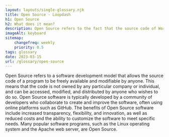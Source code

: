```yaml
--- 
layout: layouts/single-glossary.njk
title: Open Source - Loopdash
h1: Open Source
h2: What does it mean?
description: Open Source refers to the fact that the source code of Wordpress is freely available for anyone to view, modify, and distribute, allowing for a collaborative and community-driven approach to software development.
imageAlt: keyboard
sitemap:
	changefreq: weekly
	priority: 0.5
tags: glossary
date: 2023-03-15
url: /glossary/open-source
---
```


Open Source refers to a software development model that allows the source code of a program to be freely available and modifiable by anyone. This means that the code is not owned by any particular company or individual, and can be accessed, modified, and distributed by anyone who wishes to do so. Open Source software is typically developed by a community of developers who collaborate to create and improve the software, often using online platforms such as GitHub. The benefits of Open Source software include increased transparency, flexibility, and innovation, as well as reduced costs and the ability to customize the software to meet specific needs. Many popular software programs, such as the Linux operating system and the Apache web server, are Open Source.

